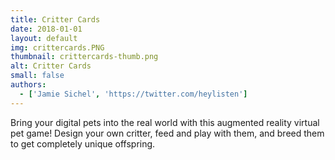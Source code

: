 ```yaml
---
title: Critter Cards
date: 2018-01-01
layout: default
img: crittercards.PNG
thumbnail: crittercards-thumb.png
alt: Critter Cards
small: false
authors:
  - ['Jamie Sichel', 'https://twitter.com/heylisten']
---
```


Bring your digital pets into the real world with this augmented reality virtual pet game! Design your own critter, feed and play with them, and breed them to get completely unique offspring.
